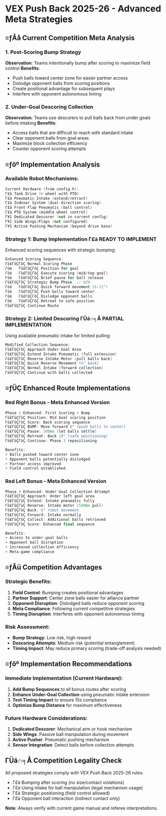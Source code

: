 # VEX Push Back 2025-26 - Advanced Meta Strategies

## ≡ƒÅå Current Competition Meta Analysis

### **1. Post-Scoring Bump Strategy**
**Observation**: Teams intentionally bump after scoring to maximize field control
**Benefits**:
- Push balls toward center zone for easier partner access
- Dislodge opponent balls from scoring positions  
- Create positional advantage for subsequent plays
- Interfere with opponent autonomous timing

### **2. Under-Goal Descoring Collection**
**Observation**: Teams use descorers to pull balls back from under goals before intaking
**Benefits**:
- Access balls that are difficult to reach with standard intake
- Clear opponent balls from goal areas
- Maximize block collection efficiency
- Counter opponent scoring attempts

## ≡ƒöº Implementation Analysis

### **Available Robot Mechanisms**:
```cpp
Current Hardware (from config.h):
Γ£à Tank Drive (6-wheel with PTO)
Γ£à Pneumatic Intake (extend/retract)
Γ£à Indexer System (dual-direction scoring)
Γ£à Front Flap Pneumatic (ball control)
Γ£à PTO System (middle wheel control)
Γ¥î Dedicated Descorer (not in current config)
Γ¥î Side Wings/Flaps (not configured)
Γ¥î Active Pushing Mechanism (beyond drive base)
```

### **Strategy 1: Bump Implementation** Γ£à **READY TO IMPLEMENT**

Enhanced scoring sequences with strategic bumping:

```cpp
Enhanced Scoring Sequence:
Γö£ΓöÇΓöÇ Normal Scoring Phase
Γöé   Γö£ΓöÇΓöÇ Position for goal
Γöé   Γö£ΓöÇΓöÇ Execute scoring (mid/top goal)
Γöé   ΓööΓöÇΓöÇ Brief pause for ball release
Γö£ΓöÇΓöÇ Strategic Bump Phase  // NEW
Γöé   Γö£ΓöÇΓöÇ Quick forward movement (6-12")
Γöé   Γö£ΓöÇΓöÇ Push balls toward center
Γöé   Γö£ΓöÇΓöÇ Dislodge opponent balls
Γöé   ΓööΓöÇΓöÇ Retreat to safe position
ΓööΓöÇΓöÇ Continue Route
```

### **Strategy 2: Limited Descoring** ΓÜá∩╕Å **PARTIAL IMPLEMENTATION**

Using available pneumatic intake for limited pulling:

```cpp
Modified Collection Sequence:
Γö£ΓöÇΓöÇ Approach Under-Goal Area
Γö£ΓöÇΓöÇ Extend Intake Pneumatic (full extension)
Γö£ΓöÇΓöÇ Reverse Intake Motor (pull balls back)
Γö£ΓöÇΓöÇ Quick Reverse Movement (6" back)
Γö£ΓöÇΓöÇ Normal Intake (forward collection)
ΓööΓöÇΓöÇ Continue with balls collected
```

## ≡ƒÜÇ Enhanced Route Implementations

### **Red Right Bonus - Meta Enhanced Version**

```cpp
Phase 2 Enhanced: First Scoring + Bump
Γö£ΓöÇΓöÇ Position: Mid Goal scoring position
Γö£ΓöÇΓöÇ Score: Back scoring sequence
Γö£ΓöÇΓöÇ BUMP: Move forward 8" (push balls to center)
Γö£ΓöÇΓöÇ Pause: 200ms (let balls settle)
Γö£ΓöÇΓöÇ Retreat: Back 10" (safe positioning)
ΓööΓöÇΓöÇ Continue: Phase 3 repositioning

Benefits:
+ Balls pushed toward center zone
+ Opponent balls potentially dislodged
+ Partner access improved
+ Field control established
```

### **Red Left Bonus - Meta Enhanced Version**

```cpp
Phase 4 Enhanced: Under-Goal Collection Attempt
Γö£ΓöÇΓöÇ Approach: Under left goal area
Γö£ΓöÇΓöÇ Extend: Intake pneumatic fully
Γö£ΓöÇΓöÇ Reverse: Intake motor (500ms pull)
Γö£ΓöÇΓöÇ Back: 6" robot movement
Γö£ΓöÇΓöÇ Forward: Intake normally
Γö£ΓöÇΓöÇ Collect: Additional balls retrieved
ΓööΓöÇΓöÇ Score: Enhanced final sequence

Benefits:
+ Access to under-goal balls
+ Opponent ball disruption
+ Increased collection efficiency
+ Meta-game compliance
```

## ≡ƒÅü Competition Advantages

### **Strategic Benefits**:
1. **Field Control**: Bumping creates positional advantages
2. **Partner Support**: Center zone balls easier for alliance partner
3. **Opponent Disruption**: Dislodged balls reduce opponent scoring
4. **Meta Compliance**: Following current competitive strategies
5. **Timing Disruption**: Interferes with opponent autonomous timing

### **Risk Assessment**:
- **Bump Strategy**: Low risk, high reward
- **Descoring Attempts**: Medium risk (potential entanglement)
- **Timing Impact**: May reduce primary scoring (trade-off analysis needed)

## ≡ƒöº Implementation Recommendations

### **Immediate Implementation** (Current Hardware):
1. **Add Bump Sequences** to all bonus routes after scoring
2. **Enhance Under-Goal Collection** using pneumatic intake extension
3. **Test Timing Impact** to ensure 15s compliance
4. **Optimize Bump Distance** for maximum effectiveness

### **Future Hardware Considerations**:
1. **Dedicated Descorer**: Mechanical arm or hook mechanism
2. **Side Wings**: Passive ball manipulation during movement
3. **Active Pusher**: Pneumatic pushing mechanism
4. **Sensor Integration**: Detect balls before collection attempts

## ΓÜá∩╕Å Competition Legality Check

All proposed strategies comply with VEX Push Back 2025-26 rules:
- Γ£à Bumping after scoring (no size/contact violations)
- Γ£à Using intake for ball manipulation (legal mechanism usage)
- Γ£à Strategic positioning (field control allowed)
- Γ£à Opponent ball interaction (indirect contact only)

**Note**: Always verify with current game manual and referee interpretations.
